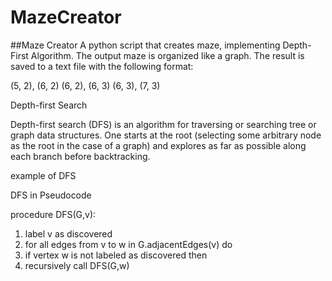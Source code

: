 # MazeCreator

##Maze Creator 
A python script that creates maze, implementing Depth-First Algorithm. The output maze is organized like a graph. The result is saved to a text file with the following format:

(5, 2), (6, 2)
(6, 2), (6, 3)
(6, 3), (7, 3)

Depth-first Search

Depth-first search (DFS) is an algorithm for traversing or searching tree or graph data structures. One starts at the root (selecting some arbitrary node as the root in the case of a graph) and explores as far as possible along each branch before backtracking.

example of DFS

DFS in Pseudocode

procedure DFS(G,v):
1) label v as discovered
2) for all edges from v to w in G.adjacentEdges(v) do
3) if vertex w is not labeled as discovered then
4) recursively call DFS(G,w)
